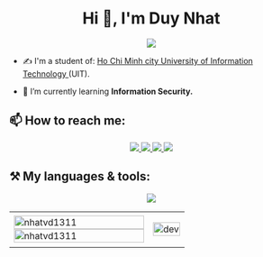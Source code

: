 <h1 align="center">Hi 👋, I'm Duy Nhat</h1>
<p align="center"><img src="https://img.icons8.com/color/48/000000/vietnam-circular.png"/></p>

- ✍ I'm a student of: [Ho Chi Minh city University of Information Technology ](https://www.facebook.com/UIT.Fanpage) (UIT).

- 🌱 I’m currently learning **Information Security.**


## 📫 How to reach me:

<p align="center">
  <a href="https://www.facebook.com/duynhat.vo.146" alt="Facebook">
    <img src="https://img.icons8.com/fluent/48/000000/facebook-new.png" target="_blank" />
  </a> 
  <a href="https://github.com/NhatVD1311" alt="Github">
    <img src="https://img.icons8.com/fluent/48/000000/github.png"/>
  </a> 
  <a href="https://www.youtube.com/channel/UCJ8NSKWDubVGhaDyr4_i-fA" alt="Youtube channel" target="_blank" >
    <img src="https://img.icons8.com/fluent/48/000000/youtube-play.png"/>
  </a>
  <a href="voduynhat13112002@gmail.com" alt="Email">
    <img src="https://img.icons8.com/fluent/48/000000/mailing.png"/>
  </a>
</p>

## ⚒️ My languages & tools:
<p align="center">
  <a href="https://skillicons.dev">
    <img src="https://skillicons.dev/icons?i=androidstudio,aws,bash,c,cs,cpp,cloudflare,css,discord,django,docker,figma,flask,git,github,githubactions,go,graphql,html,instagram,js,jenkins,jquery,latex,linux,md,mongodb,php,postgres,py,pytorch,raspberrypi,regex,solidity,sqlite,stackoverflow,tensorflow,vim,vscode,vue" />
  </a>
</p>

<table style="width:100%;">
  <tr>
    <td>
      <img src="https://github-readme-stats.vercel.app/api/top-langs/?username=nhatvd1311&bg_color=FFFFFF00&text_color=179fa3&layout=compact&hide=CSS&langs_count=10&custom_title=Most%20Used%20Languages" alt="nhatvd1311" width="100%"/>
      <img src="https://github-readme-stats.vercel.app/api?username=nhatvd1311&bg_color=FFFFFF00&text_color=179fa3&show_icons=true&count_private=true&include_all_commits=true&custom_title=Vo%20Duy%20Nhat's%20Github%20Stats" alt="nhatvd1311" width="100%"/>
    </td>
    <td>
      <p align="center"> 
        <img src="https://cdn.dribbble.com/users/1059583/screenshots/4171367/coding-freak.gif" alt="dev" width="100%"/>
      </p>
    </td>
  </tr>
</table>

